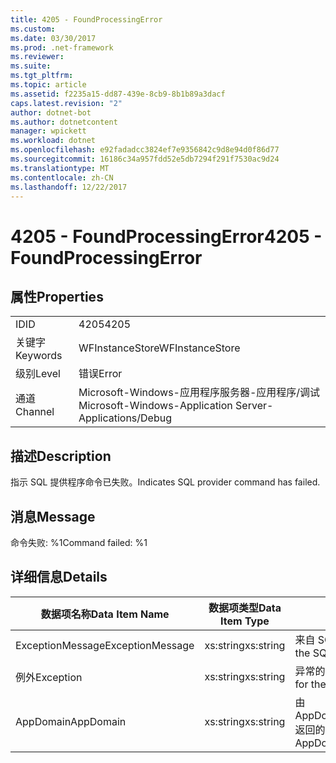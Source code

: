 ```yaml
---
title: 4205 - FoundProcessingError
ms.custom: 
ms.date: 03/30/2017
ms.prod: .net-framework
ms.reviewer: 
ms.suite: 
ms.tgt_pltfrm: 
ms.topic: article
ms.assetid: f2235a15-dd87-439e-8cb9-8b1b89a3dacf
caps.latest.revision: "2"
author: dotnet-bot
ms.author: dotnetcontent
manager: wpickett
ms.workload: dotnet
ms.openlocfilehash: e92fadadcc3824ef7e9356842c9d8e94d0f86d77
ms.sourcegitcommit: 16186c34a957fdd52e5db7294f291f7530ac9d24
ms.translationtype: MT
ms.contentlocale: zh-CN
ms.lasthandoff: 12/22/2017
---
```

# <a name="4205---foundprocessingerror"></a><span data-ttu-id="21434-102">4205 - FoundProcessingError</span><span class="sxs-lookup"><span data-stu-id="21434-102">4205 - FoundProcessingError</span></span>
## <a name="properties"></a><span data-ttu-id="21434-103">属性</span><span class="sxs-lookup"><span data-stu-id="21434-103">Properties</span></span>  
  
|||  
|-|-|  
|<span data-ttu-id="21434-104">ID</span><span class="sxs-lookup"><span data-stu-id="21434-104">ID</span></span>|<span data-ttu-id="21434-105">4205</span><span class="sxs-lookup"><span data-stu-id="21434-105">4205</span></span>|  
|<span data-ttu-id="21434-106">关键字</span><span class="sxs-lookup"><span data-stu-id="21434-106">Keywords</span></span>|<span data-ttu-id="21434-107">WFInstanceStore</span><span class="sxs-lookup"><span data-stu-id="21434-107">WFInstanceStore</span></span>|  
|<span data-ttu-id="21434-108">级别</span><span class="sxs-lookup"><span data-stu-id="21434-108">Level</span></span>|<span data-ttu-id="21434-109">错误</span><span class="sxs-lookup"><span data-stu-id="21434-109">Error</span></span>|  
|<span data-ttu-id="21434-110">通道</span><span class="sxs-lookup"><span data-stu-id="21434-110">Channel</span></span>|<span data-ttu-id="21434-111">Microsoft-Windows-应用程序服务器-应用程序/调试</span><span class="sxs-lookup"><span data-stu-id="21434-111">Microsoft-Windows-Application Server-Applications/Debug</span></span>|  
  
## <a name="description"></a><span data-ttu-id="21434-112">描述</span><span class="sxs-lookup"><span data-stu-id="21434-112">Description</span></span>  
 <span data-ttu-id="21434-113">指示 SQL 提供程序命令已失败。</span><span class="sxs-lookup"><span data-stu-id="21434-113">Indicates SQL provider command has failed.</span></span>  
  
## <a name="message"></a><span data-ttu-id="21434-114">消息</span><span class="sxs-lookup"><span data-stu-id="21434-114">Message</span></span>  
 <span data-ttu-id="21434-115">命令失败: %1</span><span class="sxs-lookup"><span data-stu-id="21434-115">Command failed: %1</span></span>  
  
## <a name="details"></a><span data-ttu-id="21434-116">详细信息</span><span class="sxs-lookup"><span data-stu-id="21434-116">Details</span></span>  
  
|<span data-ttu-id="21434-117">数据项名称</span><span class="sxs-lookup"><span data-stu-id="21434-117">Data Item Name</span></span>|<span data-ttu-id="21434-118">数据项类型</span><span class="sxs-lookup"><span data-stu-id="21434-118">Data Item Type</span></span>|<span data-ttu-id="21434-119">描述</span><span class="sxs-lookup"><span data-stu-id="21434-119">Description</span></span>|  
|--------------------|--------------------|-----------------|  
|<span data-ttu-id="21434-120">ExceptionMessage</span><span class="sxs-lookup"><span data-stu-id="21434-120">ExceptionMessage</span></span>|<span data-ttu-id="21434-121">xs:string</span><span class="sxs-lookup"><span data-stu-id="21434-121">xs:string</span></span>|<span data-ttu-id="21434-122">来自 SQL 异常的消息。</span><span class="sxs-lookup"><span data-stu-id="21434-122">The message from the SQL exception.</span></span>|  
|<span data-ttu-id="21434-123">例外</span><span class="sxs-lookup"><span data-stu-id="21434-123">Exception</span></span>|<span data-ttu-id="21434-124">xs:string</span><span class="sxs-lookup"><span data-stu-id="21434-124">xs:string</span></span>|<span data-ttu-id="21434-125">异常的异常详细信息</span><span class="sxs-lookup"><span data-stu-id="21434-125">The exception details for the exception</span></span>|  
|<span data-ttu-id="21434-126">AppDomain</span><span class="sxs-lookup"><span data-stu-id="21434-126">AppDomain</span></span>|<span data-ttu-id="21434-127">xs:string</span><span class="sxs-lookup"><span data-stu-id="21434-127">xs:string</span></span>|<span data-ttu-id="21434-128">由 AppDomain.CurrentDomain.FriendlyName 返回的字符串。</span><span class="sxs-lookup"><span data-stu-id="21434-128">The string returned by AppDomain.CurrentDomain.FriendlyName.</span></span>|
